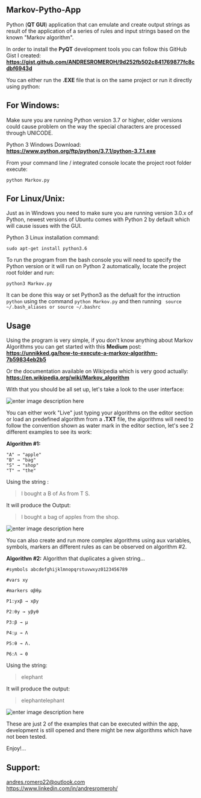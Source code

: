 ## Markov-Pytho-App
Python (**QT GUI**) application that can emulate and create output strings as result of the application of a series of rules and input strings based on the known "Markov algorithm".

In order to install the **PyQT** development tools you can follow this GitHub Gist I created:
**https://gist.github.com/ANDRESROMEROH/9d252fb502c841769877fc8cdbf6943d**

You can either run the **.EXE** file that is on the same project or run it directly using python:

**For Windows:**
-
Make sure you are running Python version 3.7 or higher, older versions could cause problem on the way the special characters are processed through UNICODE.

Python 3 Windows Download: 
**https://www.python.org/ftp/python/3.7.1/python-3.7.1.exe**

From your command line / integrated console locate the project root folder execute:

    python Markov.py

**For Linux/Unix:**
-
Just as in Windows you need to make sure you are running version 3.0.x of Python, newest versions of Ubuntu comes with Python 2 by default which will cause issues with the GUI.

Python 3 Linux installation command:

    sudo apt-get install python3.6

To run the program from the bash console you will need to specify the Python version or it will run on Python 2 automatically, locate the project root folder and run:

    python3 Markov.py

It can be done this way or set Python3 as the defualt for the intruction `python` using the command `python Markov.py` and then running `
source ~/.bash_aliases or source ~/.bashrc`

**Usage**
-
Using the program is very simple, if you don't know anything about Markov Algorithms you can get started with this **Medium** post: 
**https://unnikked.ga/how-to-execute-a-markov-algorithm-7b59834eb2b5** 

Or the documentation available on Wikipedia which is very good actually:
**https://en.wikipedia.org/wiki/Markov_algorithm**

With that you should be all set up, let's take a look to the user interface:

![enter image description here](https://lh3.googleusercontent.com/lXj1GKoQDjmLjePoNownuhiTk37GtiU0SQEYsgR8ODMPHG85kRjlSIqdUjBEOTOKj6y_8M7A5g9O "User Interface")

You can either work "Live" just typing your algorithms on the editor section or load an predefined algorithm from a **.TXT** file, the algorithms will need to follow the convention shown as water mark in the editor section, let's see 2 different examples to see its work:

**Algorithm #1:**

    "A" → "apple"
	"B" → "bag"
	"S" → "shop"
	"T" → "the"
Using the string :

> I bought a B of As from T S.

It will produce the Output: 

> I bought a bag of apples from the shop.


![enter image description here](https://lh3.googleusercontent.com/sXsOU8854VrUlgdJ2zs8BrvQ276vKAfEZ4Kxes4J8CoWNY_pk9jbC6fDexfVAgP02G9aQAmS5pmx)

You can also create and run more complex algorithms using aux variables, symbols, markers an different rules as can be observed on algorithm #2.

**Algorithm #2:**
Algorithm that duplicates a given string...

    #symbols abcdefghijklmnopqrstuvwxyz0123456789

	#vars xy

	#markers αβθμ

	P1:yxβ → xβy

	P2:θy → yβyθ

	P3:β → μ

	P4:μ → Λ

	P5:θ → Λ.

	P6:Λ → θ
Using the string:

> elephant

It will produce the output:

> elephantelephant

![enter image description here](https://lh3.googleusercontent.com/9V-PrR6D62mzu05BNaPIcz5lFGmKe3boIJpRFn0Me070JvfP3lW_8wgEwC478B6Vd6BDdT3812OO)

These are just 2 of the examples that can be executed within the app, development is still opened and there might be new algorithms which have not been tested.

Enjoy!...

**Support:**
-
andres.romero22@outlook.com
https://www.linkedin.com/in/andresromeroh/

